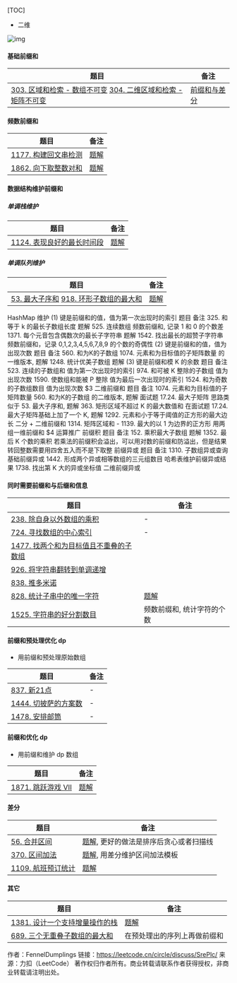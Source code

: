 

[TOC]



- 二维

![img](https://tva1.sinaimg.cn/large/e6c9d24egy1h65asaq93bj20zk0k0gmg.jpg)



#### 基础前缀和

| 题目                                                         | 备注                                                         |
| ------------------------------------------------------------ | ------------------------------------------------------------ |
| [303. 区域和检索 - 数组不可变](https://leetcode-cn.com/problems/range-sum-query-immutable/) [304. 二维区域和检索 - 矩阵不可变](https://leetcode-cn.com/problems/range-sum-query-2d-immutable/) | [前缀和与差分](https://leetcode.cn/link/?target=https%3A%2F%2Fchengzhaoxi.xyz%2F25169.html) |

#### 频数前缀和

| 题目                                                         | 备注                                                         |
| ------------------------------------------------------------ | ------------------------------------------------------------ |
| [1177. 构建回文串检测](https://leetcode-cn.com/problems/can-make-palindrome-from-substring/) | [题解](https://leetcode.cn/link/?target=https%3A%2F%2Fchengzhaoxi.xyz%2F321431d8.html) |
| [1862. 向下取整数对和](https://leetcode-cn.com/problems/sum-of-floored-pairs/) | [题解](https://leetcode.cn/link/?target=https%3A%2F%2Fchengzhaoxi.xyz%2F7e1cd469.html) |

#### 数据结构维护前缀和

##### 单调栈维护

| 题目                                                         | 备注                                                         |
| ------------------------------------------------------------ | ------------------------------------------------------------ |
| [1124. 表现良好的最长时间段](https://leetcode-cn.com/problems/longest-well-performing-interval/) | [题解](https://leetcode.cn/link/?target=https%3A%2F%2Fchengzhaoxi.xyz%2F62e87f73.html) |

##### 单调队列维护

| 题目                                                         | 备注                                                         |
| ------------------------------------------------------------ | ------------------------------------------------------------ |
| [53. 最大子序和](https://leetcode-cn.com/problems/maximum-subarray/) [918. 环形子数组的最大和](https://leetcode-cn.com/problems/maximum-sum-circular-subarray/) | [题解](https://leetcode.cn/link/?target=https%3A%2F%2Fchengzhaoxi.xyz%2F8501.html) |

HashMap 维护
(1) 键是前缀和的值，值为第一次出现时的索引
题目	备注
325. 和等于 k 的最长子数组长度	题解
525. 连续数组	频数前缀和, 记录 1 和 0 的个数差
1371. 每个元音包含偶数次的最长子字符串	题解
1542. 找出最长的超赞子字符串	频数前缀和，记录 0,1,2,3,4,5,6,7,8,9 的个数的奇偶性
(2) 键是前缀和的值，值为出现次数
题目	备注
560. 和为K的子数组	1074. 元素和为目标值的子矩阵数量 的一维版本, 题解
1248. 统计优美子数组	题解
(3) 键是前缀和模 K 的余数
题目	备注
523. 连续的子数组和	值为第一次出现时的索引
974. 和可被 K 整除的子数组	值为出现次数
1590. 使数组和能被 P 整除	值为最后一次出现时的索引
1524. 和为奇数的子数组数目	值为出现次数
$3 二维前缀和
题目	备注
1074. 元素和为目标值的子矩阵数量	560. 和为K的子数组 的二维版本, 题解
面试题 17.24. 最大子矩阵	思路类似于 53. 最大子序和, 题解
363. 矩形区域不超过 K 的最大数值和	在面试题 17.24. 最大子矩阵基础上加了一个 K, 题解
1292. 元素和小于等于阈值的正方形的最大边长	二分 + 二维前缀和
1314. 矩阵区域和	-
1139. 最大的以 1 为边界的正方形	用两组一维前缀和
$4 运算推广
前缀积
题目	备注
152. 乘积最大子数组	题解
1352. 最后 K 个数的乘积	若乘法的前缀积会溢出，可以用对数的前缀和防溢出，但是结果转回整数需要用四舍五入而不是下取整
前缀异或
题目	备注
1310. 子数组异或查询	基础前缀异或
1442. 形成两个异或相等数组的三元组数目	哈希表维护前缀异或结果
1738. 找出第 K 大的异或坐标值	二维前缀异或



#### 同时需要前缀和与后缀和信息

| 题目                                                         | 备注                                                         |
| ------------------------------------------------------------ | ------------------------------------------------------------ |
| [238. 除自身以外数组的乘积](https://leetcode-cn.com/problems/product-of-array-except-self/) | -                                                            |
| [724. 寻找数组的中心索引](https://leetcode-cn.com/problems/find-pivot-index/) | -                                                            |
| [1477. 找两个和为目标值且不重叠的子数组](https://leetcode-cn.com/problems/find-two-non-overlapping-sub-arrays-each-with-target-sum/) |                                                              |
| [926. 将字符串翻转到单调递增](https://leetcode-cn.com/problems/flip-string-to-monotone-increasing/) |                                                              |
| [838. 推多米诺](https://leetcode-cn.com/problems/push-dominoes/) |                                                              |
| [828. 统计子串中的唯一字符](https://leetcode-cn.com/problems/count-unique-characters-of-all-substrings-of-a-given-string/) | [题解](https://leetcode.cn/link/?target=https%3A%2F%2Fchengzhaoxi.xyz%2Fe52b9148.html) |
| [1525. 字符串的好分割数目](https://leetcode-cn.com/problems/number-of-good-ways-to-split-a-string/) | 频数前缀和, 统计字符的个数                                   |

#### 前缀和预处理优化 dp

- 用前缀和预处理原始数组

| 题目                                                         | 备注 |
| ------------------------------------------------------------ | ---- |
| [837. 新21点](https://leetcode-cn.com/problems/new-21-game/) | -    |
| [1444. 切披萨的方案数](https://leetcode-cn.com/problems/number-of-ways-of-cutting-a-pizza/) | -    |
| [1478. 安排邮筒](https://leetcode-cn.com/problems/allocate-mailboxes/) | -    |

#### 前缀和优化 dp

- 用前缀和维护 dp 数组

| 题目                                                         | 备注                                                         |
| ------------------------------------------------------------ | ------------------------------------------------------------ |
| [1871. 跳跃游戏 VII](https://leetcode-cn.com/problems/jump-game-vii/) | [题解](https://leetcode.cn/link/?target=https%3A%2F%2Fchengzhaoxi.xyz%2F8fa62e7.html) |

#### 差分

| 题目                                                         | 备注                                                         |
| ------------------------------------------------------------ | ------------------------------------------------------------ |
| [56. 合并区间](https://leetcode-cn.com/problems/merge-intervals/) | [题解](https://leetcode.cn/link/?target=https%3A%2F%2Fchengzhaoxi.xyz%2F11686.html), 更好的做法是排序后贪心或者扫描线 |
| [370. 区间加法](https://leetcode-cn.com/problems/range-addition/) | [题解](https://leetcode.cn/link/?target=https%3A%2F%2Fchengzhaoxi.xyz%2F58832.html), 用差分维护区间加法模板 |
| [1109. 航班预订统计](https://leetcode-cn.com/problems/corporate-flight-bookings/) | [题解](https://leetcode.cn/link/?target=https%3A%2F%2Fchengzhaoxi.xyz%2F58832.html) |

#### 其它

| 题目                                                         | 备注                                                         |
| ------------------------------------------------------------ | ------------------------------------------------------------ |
| [1381. 设计一个支持增量操作的栈](https://leetcode-cn.com/problems/design-a-stack-with-increment-operation/) | [题解](https://leetcode.cn/link/?target=https%3A%2F%2Fchengzhaoxi.xyz%2F34670.html) |
| [689. 三个无重叠子数组的最大和](https://leetcode-cn.com/problems/maximum-sum-of-3-non-overlapping-subarrays/) | 在预处理出的序列上再做前缀和                                 |

作者：FennelDumplings
链接：https://leetcode.cn/circle/discuss/SrePlc/
来源：力扣（LeetCode）
著作权归作者所有。商业转载请联系作者获得授权，非商业转载请注明出处。


